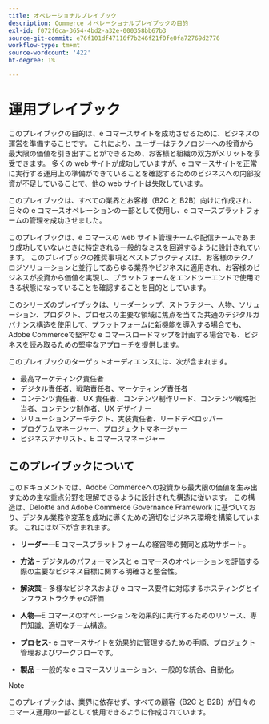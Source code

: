 ```yaml
---
title: オペレーショナルプレイブック
description: Commerce オペレーショナルプレイブックの目的
exl-id: f072f6ca-3654-4bd2-a32e-000358bb67b3
source-git-commit: e76f101df47116f7b246f21f0fe0fa72769d2776
workflow-type: tm+mt
source-wordcount: '422'
ht-degree: 1%

---
```


# 運用プレイブック

このプレイブックの目的は、e コマースサイトを成功させるために、ビジネスの運営を準備することです。 これにより、ユーザーはテクノロジーへの投資から最大限の価値を引き出すことができるため、お客様と組織の双方がメリットを享受できます。 多くの web サイトが成功していますが、e コマースサイトを正常に実行する運用上の準備ができていることを確認するためのビジネスへの内部投資が不足していることで、他の web サイトは失敗しています。

このプレイブックは、すべての業界とお客様（B2C と B2B）向けに作成され、日々の e コマースオペレーションの一部として使用し、e コマースプラットフォームの管理を成功させました。

このプレイブックは、e コマースの web サイト管理チームや配信チームであまり成功していないときに特定される一般的なミスを回避するように設計されています。 このプレイブックの推奨事項とベストプラクティスは、お客様のテクノロジソリューションと並行してあらゆる業界やビジネスに適用され、お客様のビジネスが投資から価値を実現し、プラットフォームをエンドツーエンドで使用できる状態になっていることを確認することを目的としています。

このシリーズのプレイブックは、リーダーシップ、ストラテジー、人物、ソリューション、プロダクト、プロセスの主要な領域に焦点を当てた共通のデジタルガバナンス構造を使用して、プラットフォームに新機能を導入する場合でも、Adobe Commerceで堅牢な e コマースロードマップを計画する場合でも、ビジネスを読み取るための堅牢なアプローチを提供します。

このプレイブックのターゲットオーディエンスには、次が含まれます。

- 最高マーケティング責任者
- デジタル責任者、戦略責任者、マーケティング責任者
- コンテンツ責任者、UX 責任者、コンテンツ制作リード、コンテンツ戦略担当者、コンテンツ制作者、UX デザイナー
- ソリューションアーキテクト、実装責任者、リードデベロッパー
- プログラムマネージャー、プロジェクトマネージャー
- ビジネスアナリスト、E コマースマネージャー

## このプレイブックについて

このドキュメントでは、Adobe Commerceへの投資から最大限の価値を生み出すための主な重点分野を理解できるように設計された構造に従います。 この構造は、Deloitte and Adobe Commerce Governance Framework に基づいており、デジタル業務や変革を成功に導くための適切なビジネス環境を構築しています。 これには以下が含まれます。

- **リーダー**—E コマースプラットフォームの経営陣の賛同と成功サポート。

- **方法** – デジタルのパフォーマンスと e コマースのオペレーションを評価する際の主要なビジネス目標に関する明確さと整合性。

- **解決策** – 多様なビジネスおよび e コマース要件に対応するホスティングとインフラストラクチャの評価

- **人物**—E コマースのオペレーションを効果的に実行するためのリソース、専門知識、適切なチーム構造。

- **プロセス**- e コマースサイトを効果的に管理するための手順、プロジェクト管理およびワークフローです。

- **製品** – 一般的な e コマースソリューション、一般的な統合、自動化。

>[!NOTE]
>
>このプレイブックは、業界に依存せず、すべての顧客（B2C と B2B）が日々のコマース運用の一部として使用できるように作成されています。
